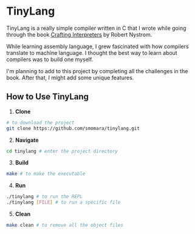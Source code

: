 # TinyLang

TinyLang is a really simple compiler written in C that I wrote while going through the book [Crafting Interpreters](https://craftinginterpreters.com/) by Robert Nystrom.

While learning assembly language, I grew fascinated with how compilers translate to machine language. I thought the best way to learn about compilers was to build one myself.

I'm planning to add to this project by completing all the challenges in the book. After that, I might add some unique features.

## How to Use TinyLang
1. **Clone**
```bash
# to download the project
git clone https://github.com/smomara/tinylang.git

```
2. **Navigate**
```bash
cd tinylang # enter the project directory
```
3. **Build**
```bash
make # to make the executable
```
4. **Run**
```bash
./tinylang # to run the REPL
./tinylang [FILE] # to run a specific file
```
5. **Clean**
```bash
make clean # to remove all the object files
```